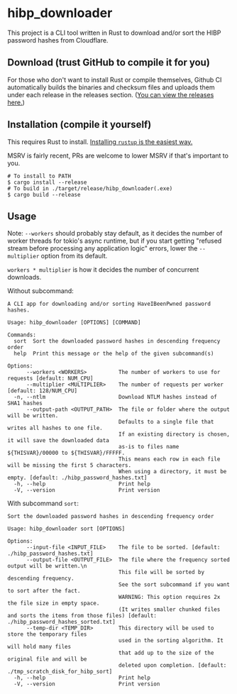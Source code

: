 # hibp_downloader

This project is a CLI tool written in Rust to download and/or sort the HIBP password hashes from Cloudflare.

## Download (trust GitHub to compile it for you)

For those who don't want to install Rust or compile themselves, Github CI automatically builds the binaries and
checksum files and uploads them under each release in the releases section.
([You can view the releases here.](https://github.com/junderw/hibp_downloader/releases))

## Installation (compile it yourself)

This requires Rust to install. [Installing `rustup` is the easiest way.](https://www.rust-lang.org/tools/install)

MSRV is fairly recent, PRs are welcome to lower MSRV if that's important to you.

```
# To install to PATH
$ cargo install --release
# To build in ./target/release/hibp_downloader(.exe)
$ cargo build --release
```

## Usage

Note: `--workers` should probably stay default, as it decides the number of worker threads for tokio's
async runtime, but if you start getting "refused stream before processing any application logic" errors,
lower the `--multiplier` option from its default.

`workers * multiplier` is how it decides the number of concurrent downloads.

Without subcommand:

```
A CLI app for downloading and/or sorting HaveIBeenPwned password hashes.

Usage: hibp_downloader [OPTIONS] [COMMAND]

Commands:
  sort  Sort the downloaded password hashes in descending frequency order
  help  Print this message or the help of the given subcommand(s)

Options:
      --workers <WORKERS>          The number of workers to use for requests [default: NUM_CPU]
      --multiplier <MULTIPLIER>    The number of requests per worker [default: 128/NUM_CPU]
  -n, --ntlm                       Download NTLM hashes instead of SHA1 hashes
      --output-path <OUTPUT_PATH>  The file or folder where the output will be written.
                                   Defaults to a single file that writes all hashes to one file.
                                   If an existing directory is chosen, it will save the downloaded data
                                   as-is to files name ${THISVAR}/00000 to ${THISVAR}/FFFFF.
                                   This means each row in each file will be missing the first 5 characters.
                                   When using a directory, it must be empty. [default: ./hibp_password_hashes.txt]
  -h, --help                       Print help
  -V, --version                    Print version
```

With subcommand `sort`:

```
Sort the downloaded password hashes in descending frequency order

Usage: hibp_downloader sort [OPTIONS]

Options:
      --input-file <INPUT_FILE>    The file to be sorted. [default: ./hibp_password_hashes.txt]
      --output-file <OUTPUT_FILE>  The file where the frequency sorted output will be written.\n
                                   This file will be sorted by descending frequency.
                                   See the sort subcommand if you want to sort after the fact.
                                   WARNING: This option requires 2x the file size in empty space.
                                   (It writes smaller chunked files and sorts the items from those files) [default: ./hibp_password_hashes_sorted.txt]
      --temp-dir <TEMP_DIR>        This directory will be used to store the temporary files
                                   used in the sorting algorithm. It will hold many files
                                   that add up to the size of the original file and will be
                                   deleted upon completion. [default: ./tmp_scratch_disk_for_hibp_sort]
  -h, --help                       Print help
  -V, --version                    Print version
```